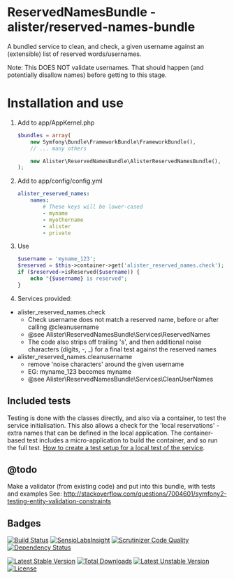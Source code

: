 # ReservedNamesBundle - alister/reserved-names-bundle

A bundled service to clean, and check, a given username against an (extensible) list of reserved words/usernames.

Note: This DOES NOT validate usernames. That should happen (and potentially disallow names) before getting to this stage.

# Installation and use

1. Add to app/AppKernel.php

    ```php
    $bundles = array(
        new Symfony\Bundle\FrameworkBundle\FrameworkBundle(),
        // ... many others

        new Alister\ReservedNamesBundle\AlisterReservedNamesBundle(),
    );
    ```

2. Add to app/config/config.yml

    ```yaml
    alister_reserved_names:
        names:
            # These keys will be lower-cased
            - myname
            - myothername
            - alister
            - private
    ```

3. Use
        
    ```php
    $username = 'myname_123';
    $reserved = $this->container->get('alister_reserved_names.check');
    if ($reserved->isReserved($username)) {
        echo "{$username} is reserved";
    }
    ```

4. Services provided:

* alister_reserved_names.check 
  * Check username does not match a reserved name, before or after calling @cleanusername
  * @see Alister\ReservedNamesBundle\Services\ReservedNames
  * The code also strips off trailing 's', and then additional noise characters (digits, -, _) for a final test against the reserved names
* alister_reserved_names.cleanusername
  * remove 'noise characters' around the given username
  * EG: myname_123 becomes myname
  * @see Alister\ReservedNamesBundle\Services\CleanUserNames

## Included tests

Testing is done with the classes directly, and also via a container, to test the service initialisation. This also allows a check for the 'local reservations' - extra names that can be defined in the local application. The container-based test includes a micro-application to build the container, and so run the full test. [How to create a test setup for a local test of the service](http://blog.kevingomez.fr/2013/01/09/functional-testing-standalone-symfony2-bundles/).

## @todo

Make a validator (from existing code) and put into this bundle, with tests and examples
See: http://stackoverflow.com/questions/7004601/symfony2-testing-entity-validation-constraints


## Badges

[![Build Status](https://travis-ci.org/alister/ReservedNamesBundle.svg?branch=master)](https://travis-ci.org/alister/ReservedNamesBundle) [![SensioLabsInsight](https://insight.sensiolabs.com/projects/8be6b1cb-f48d-4447-b9b4-682f549aa40c/mini.png)](https://insight.sensiolabs.com/projects/8be6b1cb-f48d-4447-b9b4-682f549aa40c) [![Scrutinizer Code Quality](https://scrutinizer-ci.com/g/alister/ReservedNamesBundle/badges/quality-score.png?b=master)](https://scrutinizer-ci.com/g/alister/ReservedNamesBundle/?branch=master) [![Dependency Status](https://www.versioneye.com/user/projects/53c05854638521361000009b/badge.svg)](https://www.versioneye.com/user/projects/53c05854638521361000009b)

[![Latest Stable Version](https://poser.pugx.org/alister/reserved-names-bundle/v/stable.svg)](https://packagist.org/packages/alister/reserved-names-bundle) [![Total Downloads](https://poser.pugx.org/alister/reserved-names-bundle/downloads.svg)](https://packagist.org/packages/alister/reserved-names-bundle) [![Latest Unstable Version](https://poser.pugx.org/alister/reserved-names-bundle/v/unstable.svg)](https://packagist.org/packages/alister/reserved-names-bundle) [![License](https://poser.pugx.org/alister/reserved-names-bundle/license.svg)](https://packagist.org/packages/alister/reserved-names-bundle)
